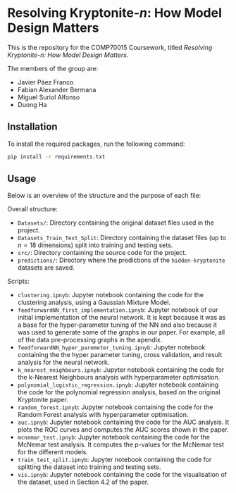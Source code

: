 # Resolving Kryptonite-$n$: How Model Design Matters

This is the repository for the COMP70015 Coursework, titled _Resolving Kryptonite-$n$: How Model Design Matters_.

The members of the group are:
- Javier Páez Franco
- Fabian Alexander Bermana
- Miguel Suriol Alfonso
- Duong Ha

## Installation

To install the required packages, run the following command:

```bash
pip install -r requirements.txt
```

## Usage

Below is an overview of the structure and the purpose of each file:

Overall structure:

- `Datasets/`: Directory containing the original dataset files used in the project.
- `Datasets_Train_Text_Split`: Directory containing the dataset files (up to $n=18$ dimensions) split into training and testing sets.
- `src/`: Directory containing the source code for the project.
- `predictions/`: Directory where the predictions of the `hidden-kryptonite` datasets are saved.

Scripts:

- `clustering.ipnyb`: Jupyter notebook containing the code for the clustering analysis, using a Gaussian Mixture Model.
- `feedforwardNN_first_implementation.ipnyb`: Jupyter notebook of our initial implementation of the neural network. It is kept because it was as a base for the hyper-parameter tuning of the NN and also because it was used to generate some of the graphs in our paper. For example, all of the data pre-processing graphs in the apendix.
- `feedforwardNN_hyper_paremeter_tuning.ipnyb`: Jupyter notebook containing the the hyper parameter tuning, cross validation, and result analysis for the neural network.
- `k_nearest_neighbours.ipnyb`: Jupyter notebook containing the code for the k-Nearest Neighbours analysis with hyperparameter optimisation.
- `polynomial_logistic_regression.ipnyb`: Jupyter notebook containing the code for the polynomial regression analysis, based on the original Kryptonite paper.
- `random_forest.ipnyb`: Jupyter notebook containing the code for the Random Forest analysis with hyperparameter optimisation.
- `auc.ipnyb`: Jupyter notebook containing the code for the AUC analysis. It plots the ROC curves and computes the AUC scores shown in the paper.
- `mcnemar_test.ipnyb`: Jupyter notebook containing the code for the McNemar test analysis. It computes the p-values for the McNemar test for the different models.
- `train_test_split.ipnyb`: Jupyter notebook containing the code for splitting the dataset into training and testing sets.
- `vis.ipnyb`: Jupyter notebook containing the code for the visualisation of the dataset, used in Section 4.2 of the paper.